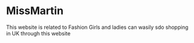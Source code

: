 # MissMartin
This website is related to Fashion 
Girls and ladies can wasily sdo shopping in UK through this website
